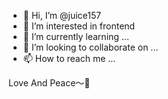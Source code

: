 - 👋 Hi, I’m @juice157
- 👀 I’m interested in frontend
- 🌱 I’m currently learning ...
- 💞️ I’m looking to collaborate on ...
- 📫 How to reach me ...

Love And Peace～🥰

<!---
juice157/juice157 is a ✨ special ✨ repository because its `README.md` (this file) appears on your GitHub profile.
You can click the Preview link to take a look at your changes.
--->
